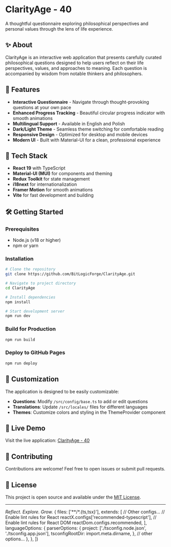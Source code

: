 # ClarityAge - 40

A thoughtful questionnaire exploring philosophical perspectives and personal values through the lens of life experience.

## ✨ About

ClarityAge is an interactive web application that presents carefully curated philosophical questions designed to help users reflect on their life perspectives, values, and approaches to meaning. Each question is accompanied by wisdom from notable thinkers and philosophers.

## 🎯 Features

- **Interactive Questionnaire** - Navigate through thought-provoking questions at your own pace
- **Enhanced Progress Tracking** - Beautiful circular progress indicator with smooth animations
- **Multilingual Support** - Available in English and Polish
- **Dark/Light Theme** - Seamless theme switching for comfortable reading
- **Responsive Design** - Optimized for desktop and mobile devices
- **Modern UI** - Built with Material-UI for a clean, professional experience

## 🚀 Tech Stack

- **React 19** with TypeScript
- **Material-UI (MUI)** for components and theming
- **Redux Toolkit** for state management
- **i18next** for internationalization
- **Framer Motion** for smooth animations
- **Vite** for fast development and building

## 🛠️ Getting Started

### Prerequisites

- Node.js (v18 or higher)
- npm or yarn

### Installation

```bash
# Clone the repository
git clone https://github.com/BitLogicForge/ClarityAge.git

# Navigate to project directory
cd ClarityAge

# Install dependencies
npm install

# Start development server
npm run dev
```

### Build for Production

```bash
npm run build
```

### Deploy to GitHub Pages

```bash
npm run deploy
```

## 🎨 Customization

The application is designed to be easily customizable:

- **Questions**: Modify `/src/config/base.ts` to add or edit questions
- **Translations**: Update `/src/locales/` files for different languages
- **Themes**: Customize colors and styling in the ThemeProvider component

## 📱 Live Demo

Visit the live application: [ClarityAge - 40](https://bitlogicforge.github.io/ClarityAge)

## 🤝 Contributing

Contributions are welcome! Feel free to open issues or submit pull requests.

## 📄 License

This project is open source and available under the [MIT License](LICENSE).

---

_Reflect. Explore. Grow._
{
files: ['**/*.{ts,tsx}'],
extends: [
// Other configs...
// Enable lint rules for React
reactX.configs['recommended-typescript'],
// Enable lint rules for React DOM
reactDom.configs.recommended,
],
languageOptions: {
parserOptions: {
project: ['./tsconfig.node.json', './tsconfig.app.json'],
tsconfigRootDir: import.meta.dirname,
},
// other options...
},
},
])

```

```
